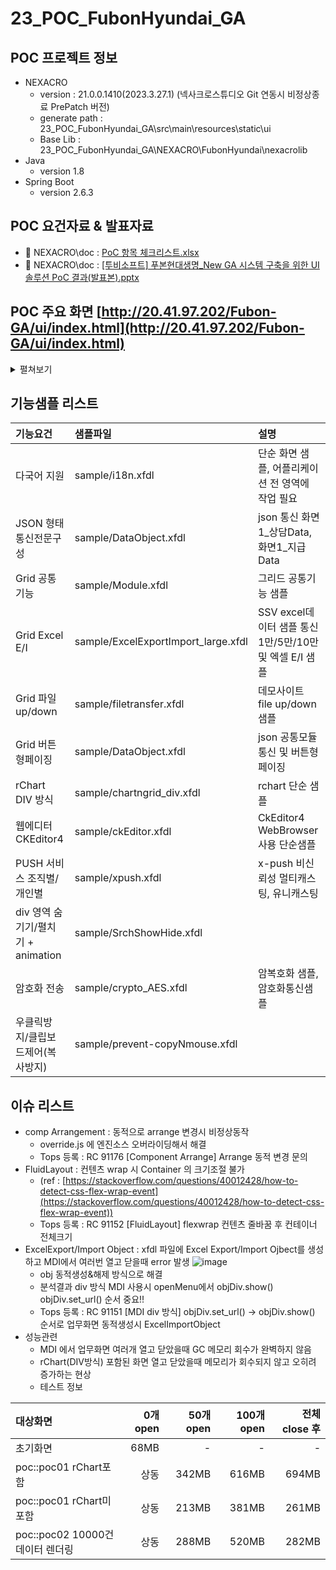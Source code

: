 # 23_POC_FubonHyundai_GA

## POC 프로젝트 정보
- NEXACRO
  - version       : 21.0.0.1410(2023.3.27.1) (넥사크로스튜디오 Git 연동시 비정상종료 PrePatch 버전)
  - generate path : 23_POC_FubonHyundai_GA\src\main\resources\static\ui
  - Base Lib      : 23_POC_FubonHyundai_GA\NEXACRO\FubonHyundai\nexacrolib
- Java
  - version 1.8
- Spring Boot
  - version 2.6.3


## POC 요건자료 & 발표자료
- :open_file_folder: NEXACRO\doc : [PoC 항목 체크리스트.xlsx](https://raw.githubusercontent.com/tobesoft-presales/23_POC_FubonHyundai_GA/main/NEXACRO/doc/PoC%20%ED%95%AD%EB%AA%A9%20%EC%B2%B4%ED%81%AC%EB%A6%AC%EC%8A%A4%ED%8A%B8.xlsx?token=GHSAT0AAAAAAB47USPP3KY4KD336R2YHUSEZDO3OTA)
- :open_file_folder: NEXACRO\doc : [[투비소프트] 푸본현대생명_New GA 시스템 구축을 위한 UI 솔루션 PoC 결과(발표본).pptx](https://raw.githubusercontent.com/tobesoft-presales/23_POC_FubonHyundai_GA/main/NEXACRO/doc/%5B%ED%88%AC%EB%B9%84%EC%86%8C%ED%94%84%ED%8A%B8%5D%20%ED%91%B8%EB%B3%B8%ED%98%84%EB%8C%80%EC%83%9D%EB%AA%85_New%20GA%20%EC%8B%9C%EC%8A%A4%ED%85%9C%20%EA%B5%AC%EC%B6%95%EC%9D%84%20%EC%9C%84%ED%95%9C%20UI%20%EC%86%94%EB%A3%A8%EC%85%98%20PoC%20%EA%B2%B0%EA%B3%BC(%EB%B0%9C%ED%91%9C%EB%B3%B8).pptx?token=GHSAT0AAAAAAB47USPODMQ6LSRB5Y5G3EY4ZDO3PSQ)


## POC 주요 화면 [http://20.41.97.202/Fubon-GA/ui/index.html](http://20.41.97.202/Fubon-GA/ui/index.html)
<details>
  <summary>펼쳐보기</summary>
 
#### 로그인화면
 ![image](https://github.com/tobesoft-presales/23_POC_FubonHyundai_GA/assets/53424490/89173b44-d6f7-41b1-9581-a4c2d7fa5fd6)
 ![image](https://github.com/tobesoft-presales/23_POC_FubonHyundai_GA/assets/53424490/6c948f78-4812-4743-8402-ca28cf03d98f)
 ![image](https://github.com/tobesoft-presales/23_POC_FubonHyundai_GA/assets/53424490/2a579c96-5009-47c8-953f-39a890070968)

#### 메인화면
 ![image](https://github.com/tobesoft-presales/23_POC_FubonHyundai_GA/assets/53424490/b7d22fc5-6cb4-4a82-a377-bf071f12c0df)
 ![image](https://github.com/tobesoft-presales/23_POC_FubonHyundai_GA/assets/53424490/e086b3a5-60b0-4803-bde6-6424a4c9f9c2)
 ![image](https://github.com/tobesoft-presales/23_POC_FubonHyundai_GA/assets/53424490/9b4bf7b4-b07c-4b45-86a4-04693987cdd0)

#### poc1 고객정보통합조회
 ![image](https://github.com/tobesoft-presales/23_POC_FubonHyundai_GA/assets/53424490/d4de9629-e958-4233-84df-747d358f65ad)
 ![image](https://github.com/tobesoft-presales/23_POC_FubonHyundai_GA/assets/53424490/2cb5e92e-5e19-45e2-a29e-898e7b09570a)
 ![image](https://github.com/tobesoft-presales/23_POC_FubonHyundai_GA/assets/53424490/851b30f9-6a0d-4334-8c0d-ea51e54e9fe8)

#### 멀티테마
 ![image](https://github.com/tobesoft-presales/23_POC_FubonHyundai_GA/assets/53424490/b7d22fc5-6cb4-4a82-a377-bf071f12c0df)
 ![image](https://github.com/tobesoft-presales/23_POC_FubonHyundai_GA/assets/53424490/ac0f8068-ed8c-424a-a311-69677b781bd3)

#### 다국어
 ![image](https://github.com/tobesoft-presales/23_POC_FubonHyundai_GA/assets/53424490/30200fa1-759e-4676-92da-bf90423dee62)

#### Miplatform 연동
 ![image](https://github.com/tobesoft-presales/23_POC_FubonHyundai_GA/assets/53424490/df0ab94c-1513-4614-848a-d1f3ec5245b2)

</details>

## 기능샘플 리스트
|기능요건|샘플파일|설명|
|:---|:---|:---|
|다국어 지원|sample/i18n.xfdl|단순 화면 샘플, 어플리케이션 전 영역에 작업 필요|
|JSON 형태 통신전문구성|sample/DataObject.xfdl|json 통신 화면1_상담Data, 화면1_지급Data|
|Grid 공통기능|sample/Module.xfdl|그리드 공통기능 샘플|
|Grid Excel E/I|sample/ExcelExportImport_large.xfdl|SSV excel데이터 샘플 통신 1만/5만/10만 및 엑셀 E/I 샘플|
|Grid 파일 up/down|sample/filetransfer.xfdl|데모사이트 file up/down 샘플|
|Grid 버튼형페이징|sample/DataObject.xfdl|json 공통모듈 통신 및 버튼형 페이징|
|rChart DIV 방식|sample/chartngrid_div.xfdl|rchart 단순 샘플|
|웹에디터 CKEditor4|sample/ckEditor.xfdl|CkEditor4 WebBrowser 사용 단순샘플|
|PUSH 서비스 조직별/개인별|sample/xpush.xfdl|x-push 비신뢰성 멀티캐스팅, 유니캐스팅|
|div 영역 숨기기/펼치기 + animation|sample/SrchShowHide.xfdl|
|암호화 전송|sample/crypto_AES.xfdl|암복호화 샘플, 암호화통신샘플|
|우클릭방지/클립보드제어(복사방지)|sample/prevent-copyNmouse.xfdl|


## 이슈 리스트
- comp Arrangement : 동적으로 arrange 변경시 비정상동작
  - override.js 에 엔진소스 오버라이딩해서 해결
  - Tops 등록 : RC 91176 [Component Arrange] Arrange 동적 변경 문의
- FluidLayout : 컨텐츠 wrap 시 Container 의 크기조절 불가 
  - (ref : [https://stackoverflow.com/questions/40012428/how-to-detect-css-flex-wrap-event](https://stackoverflow.com/questions/40012428/how-to-detect-css-flex-wrap-event))
  - Tops 등록 : RC 91152 [FluidLayout] flexwrap 컨텐츠 줄바꿈 후 컨테이너 전체크기
- ExcelExport/Import Object : xfdl 파일에 Excel Export/Import Ojbect를 생성하고 MDI에서 여러번 열고 닫을때 error 발생 
![image](https://github.com/tobesoft-presales/23_POC_FubonHyundai_GA/assets/53424490/c215faa0-da12-4b7a-bbb0-2f034fe30bff)
  - obj 동적생성&해제 방식으로 해결 
  - 분석결과 div 방식 MDI 사용시 openMenu에서 objDiv.show() objDiv.set_url() 순서 중요!!
  - Tops 등록 : RC 91151 [MDI div 방식] objDiv.set_url() -> objDiv.show() 순서로 업무화면 동적생성시 ExcelImportObject
- 성능관련
  - MDI 에서 업무화면 여러개 열고 닫았을때 GC 메모리 회수가 완벽하지 않음
  - rChart(DIV방식) 포함된 화면 열고 닫았을때 메모리가 회수되지 않고 오히려 증가하는 현상
  - 테스트 정보

|대상화면|0개 open|50개 open|100개 open|전체 close 후|
|:---|---:|---:|---:|---:|
|초기화면|68MB|-|-|-|-|
|poc::poc01 rChart포함|상동|342MB|616MB|694MB|
|poc::poc01 rChart미포함|상동|213MB|381MB|261MB|
|poc::poc02 10000건데이터 렌더링|상동|288MB|520MB|282MB|

